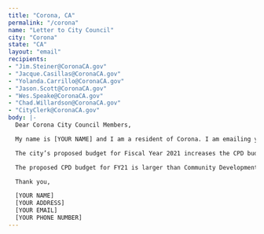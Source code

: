 ```yaml
---
title: "Corona, CA"
permalink: "/corona"
name: "Letter to City Council"
city: "Corona"
state: "CA"
layout: "email"
recipients:
- "Jim.Steiner@CoronaCA.gov"
- "Jacque.Casillas@CoronaCA.gov"
- "Yolanda.Carrillo@CoronaCA.gov"
- "Jason.Scott@CoronaCA.gov"
- "Wes.Speake@CoronaCA.gov"
- "Chad.Willardson@CoronaCA.gov"
- "CityClerk@CoronaCA.gov"
body: |-
  Dear Corona City Council Members,

  My name is [YOUR NAME] and I am a resident of Corona. I am emailing you today to demand that you vote no on the FY21 proposed budget. Furthermore, I urge you to pressure the office of the mayor towards an ethical and equal reallocation of the Corona general expenditure budgets away from the CPD and towards educational programs, social services, and community development programs effective at the beginning of FY21.

  The city’s proposed budget for Fiscal Year 2021 increases the CPD budget by over $2M, reinforcing a historically disproportionate allocation of funds towards this department (32.86% of the general fund went towards the CPD in FY2020). Also, the proposed budgets for Community Development, Public Works, and Library & Recreation are either cut or marginally increased.

  The proposed CPD budget for FY21 is larger than Community Development, Library & Recreation, and Public Works combined. I am asking that city officials strategically reallocate funds and responsibility away from police and towards community-based models of safety, support, and prevention.

  Thank you,

  [YOUR NAME]
  [YOUR ADDRESS]
  [YOUR EMAIL]
  [YOUR PHONE NUMBER]
---
```


